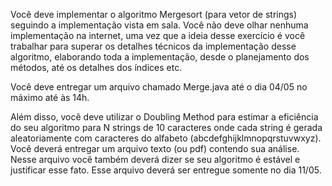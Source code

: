 Você deve implementar o algoritmo Mergesort (para vetor de strings) seguindo a implementação vista em sala. Você não deve olhar nenhuma implementação na internet, uma vez que a ideia desse exercício é você trabalhar para superar os detalhes técnicos da implementação desse algoritmo, elaborando toda a implementação, desde o planejamento dos métodos, até os detalhes dos índices etc.

Você deve entregar um arquivo chamado Merge.java até o dia 04/05 no máximo até às 14h.

Além disso, você deve utilizar o Doubling Method para estimar a eficiência do seu algoritmo para N strings de 10 caracteres onde cada string é gerada aleatoriamente com caracteres do alfabeto (abcdefghijklmnopqrstuvwxyz). Você deverá entregar um arquivo texto (ou pdf) contendo sua análise. Nesse arquivo você também deverá dizer se seu algoritmo é estável e justificar esse fato. Esse arquivo deverá ser entregue somente no dia 11/05. 
